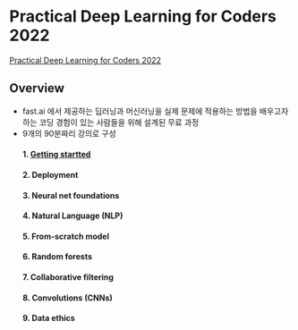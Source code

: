 # Practical Deep Learning for Coders 2022
[Practical Deep Learning for Coders 2022](https://www.fast.ai/posts/2022-07-21-dl-coders-22.html)


## Overview

- fast.ai 에서 제공하는 딥러닝과 머신러닝을 실제 문제에 적용하는 방법을 배우고자 하는 코딩 경험이 있는 사람들을 위해 설계된 무료 과정
- 9개의 90분짜리 강의로 구성
  #### 1. [Getting startted](https://course.fast.ai/Lessons/lesson1.html)
  #### 2. Deployment
  #### 3. Neural net foundations
  #### 4. Natural Language (NLP)
  #### 5. From-scratch model
  #### 6. Random forests
  #### 7. Collaborative filtering
  #### 8. Convolutions (CNNs)
  #### 9. Data ethics
